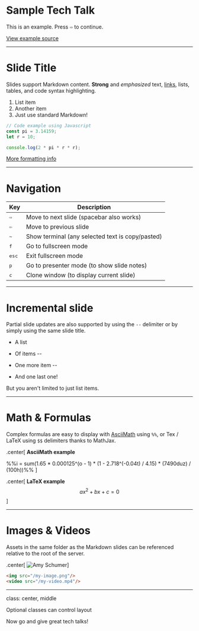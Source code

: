 # Sample Tech Talk

This is an example. Press <kbd>&#8680;</kbd> to continue.

[View example source](https://github.com/danielgtaylor/tech-talk/blob/master/data/example.md)

---

# Slide Title

Slides support Markdown content. **Strong** and *emphasized* text, [links](https://github.com/danielgtaylor/tech-talk), lists, tables, and code syntax highlighting.

1. List item
2. Another item
3. Just use standard Markdown!

```js
// Code example using Javascript
const pi = 3.14159;
let r = 10;

console.log(2 * pi * r * r);
```

[More formatting info](https://github.com/gnab/remark/wiki/Markdown)

---

# Navigation

Key | Description
--- | -----------
<kbd>&#8680;</kbd> | Move to next slide (spacebar also works)
<kbd>&#8678;</kbd> | Move to previous slide
<kbd>&#126;</kbd> | Show terminal (any selected text is copy/pasted)
<kbd>f</kbd> | Go to fullscreen mode
<kbd>esc</kbd> | Exit fullscreen mode
<kbd>p</kbd> | Go to presenter mode (to show slide notes)
<kbd>c</kbd> | Clone window (to display current slide)

---

# Incremental slide

Partial slide updates are also supported by using the `--` delimiter or by simply using the same slide title.

- A list
- Of items
--

- One more item
--

- And one last one!

But you aren't limited to just list items.

---

# Math & Formulas

Complex formulas are easy to display with [AsciiMath](http://asciimath.org/#syntax) using `%%`, or Tex / LaTeX using `$$` delimiters thanks to MathJax.

.center[
**AsciiMath example**
<!-- Notice that we escape the `*` because it has special meaning in Markdown -->
%%i = sum(1.65 \* 0.000125^(o - 1) \* (1 - 2.718^(-0.04t) / 4.15) \* (7490duz) / (100h))%%
]

.center[
**LaTeX example**
$$ax^2 + bx + c = 0$$
]

---

# Images & Videos

Assets in the same folder as the Markdown slides can be referenced relative to the root of the server.

.center[
![Amy Schumer](/static/amy.gif)]

```html
<img src="/my-image.png"/>
<video src="/my-video.mp4"/>
```

---
class: center, middle

Optional classes can control layout

Now go and give great tech talks!
